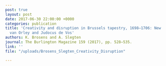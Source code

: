 ```yaml
---
post: true
layout: post
date: 2017-06-30 22:00:00 +0000
categories: publication
title: 'Creativity and disruption in Brussels tapestry, 1698–1706: New data on Jan
  van Orley and Judocus de Vos'
authors: K. Brosens and A. Slegten
journal: The Burlington Magazine 159 (2017), pp. 528–535.
link: ''
file: "/uploads/Brosens_Slegten_Creativity_Disruption"

---
```


